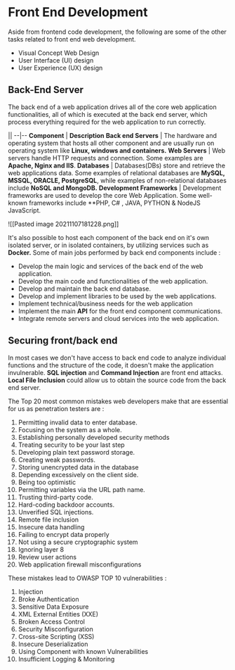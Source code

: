 # Front End Development
Aside from frontend code development, the following are some of the other tasks related to front end web development.

- Visual Concept Web Design
- User Interface (UI) design
- User Experience (UX) design

## Back-End Server
The back end of a web application drives all of the core web application functionalities, all of which is executed at the back end server, which process everything required for the web application to run correctly.

||
--|--
**Component** | **Description**
**Back end Servers** | The hardware and operating system that hosts all other component and are usually run on operating system like **Linux, windows and containers.**
**Web Servers**  | Web servers handle HTTP requests and connection. Some examples are **Apache, Nginx and IIS**.
**Databases** | Databases(DBs) store and retrieve the web applications data. Some examples of relational databases are **MySQL, MSSQL, ORACLE, PostgreSQL**, while examples of non-relational databases include **NoSQL and MongoDB.**
**Development Frameworks** | Development frameworks are used to develop the core Web Application. Some well-known frameworks include **PHP, C# , JAVA, PYTHON & NodeJS JavaScript. 

![[Pasted image 20211107181228.png]]

It's also possible to host each component of the back end on it's own isolated server, or in isolated containers, by utilizing services such as **Docker.** 
Some of main jobs  performed by back end components include :
- Develop the main logic and services of the back end of the web application.
- Develop the main code and functionalities of the web application.
- Develop and maintain the back end database.
- Develop and implement libraries to be used by the web applications.
- Implement technical/business needs for the web application
- Implement the main **API** for the front end component communications.
- Integrate remote servers and cloud services into the web application.

## Securing front/back end
In most cases we don't have access to back end code to analyze individual functions and the structure of the code, it doesn't make the application invulnerable. **SQL injection** and **Command Injection** are front end attacks.
**Local File Inclusion** could allow us to obtain the source code from the back end server. 

The Top 20 most common mistakes web developers make that are essential for us as penetration testers are :

1. Permitting invalid data to enter database.
2. Focusing on the system as a whole.
3. Establishing personally developed security methods
4. Treating security to be your last step
5. Developing plain text password storage.
6.  Creating weak passwords.
7.  Storing unencrypted data in the database
8.  Depending excessively on the client side.
9.  Being too optimistic
10.  Permitting variables via the URL path name.
11.  Trusting third-party code.
12.  Hard-coding backdoor accounts.
13.  Unverified SQL injections.
14.  Remote file inclusion
15.  Insecure data handling 
16.  Failing to encrypt data properly
17.  Not using a secure cryptographic system
18.  Ignoring layer 8
19.  Review user actions
20.  Web application firewall misconfigurations

These mistakes lead to OWASP TOP 10 vulnerabilities :

1. Injection 
2. Broke Authentication
3. Sensitive Data Exposure
4. XML External Entities (XXE)
5. Broken Access Control
6. Security Misconfiguration
7. Cross-site Scripting (XSS)
8. Insecure Deserialization
9. Using Component with known Vulnerabilities 
11. Insufficient Logging & Monitoring 

